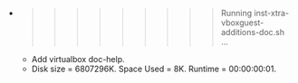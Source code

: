 * >>>>>>>>> Running inst-xtra-vboxguest-additions-doc.sh ...
  * Add virtualbox doc-help.
  * Disk size = 6807296K. Space Used = 8K. Runtime = 00:00:00:01.
